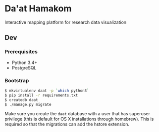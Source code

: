 # Da'at Hamakom

Interactive mapping platform for research data visualization

## Dev

### Prerequisites

 - Python 3.4+
 - PostgreSQL

### Bootstrap

```bash
$ mkvirtualenv daat -p `which python3`
$ pip install -r requirements.txt
$ createdb daat
$ ./manage.py migrate
```

Make sure you create the `daat` database with a user that has superuser privilege (this is default for OS X installations through homebrew). This is required so that the migrations can add the hstore extension.
